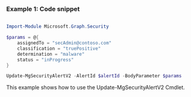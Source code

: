### Example 1: Code snippet

```powershell

Import-Module Microsoft.Graph.Security

$params = @{
	assignedTo = "secAdmin@contoso.com"
	classification = "truePositive"
	determination = "malware"
	status = "inProgress"
}

Update-MgSecurityAlertV2 -AlertId $alertId -BodyParameter $params

```
This example shows how to use the Update-MgSecurityAlertV2 Cmdlet.

